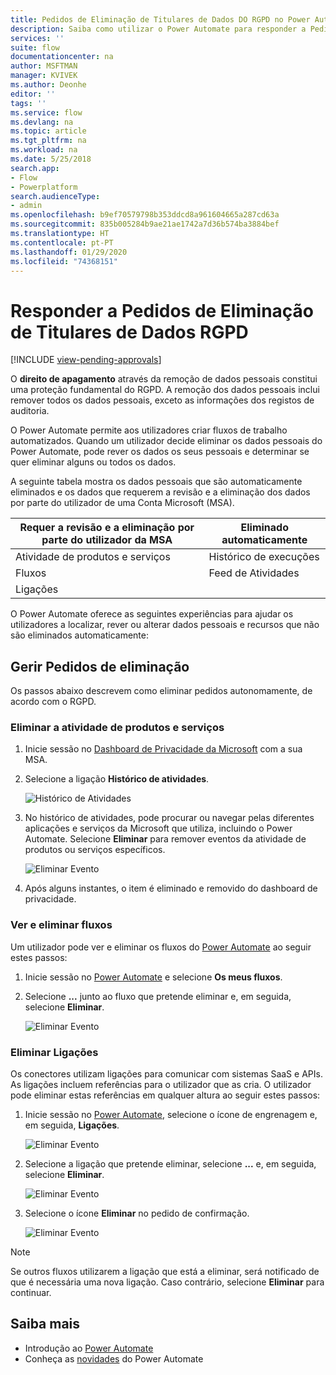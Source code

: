 ```yaml
---
title: Pedidos de Eliminação de Titulares de Dados DO RGPD no Power Automate para Contas Microsoft (MSA) | Microsoft Docs
description: Saiba como utilizar o Power Automate para responder a Pedidos de Eliminação de Titulares de Dados DO RGPD para Contas Microsoft.
services: ''
suite: flow
documentationcenter: na
author: MSFTMAN
manager: KVIVEK
ms.author: Deonhe
editor: ''
tags: ''
ms.service: flow
ms.devlang: na
ms.topic: article
ms.tgt_pltfrm: na
ms.workload: na
ms.date: 5/25/2018
search.app:
- Flow
- Powerplatform
search.audienceType:
- admin
ms.openlocfilehash: b9ef70579798b353ddcd8a961604665a287cd63a
ms.sourcegitcommit: 835b005284b9ae21ae1742a7d36b574ba3884bef
ms.translationtype: HT
ms.contentlocale: pt-PT
ms.lasthandoff: 01/29/2020
ms.locfileid: "74368151"
---
```

# <a name="respond-to-gdpr-data-subject-delete-requests"></a>Responder a Pedidos de Eliminação de Titulares de Dados RGPD
[!INCLUDE [view-pending-approvals](includes/cc-rebrand.md)]

O **direito de apagamento** através da remoção de dados pessoais constitui uma proteção fundamental do RGPD. A remoção dos dados pessoais inclui remover todos os dados pessoais, exceto as informações dos registos de auditoria.

O Power Automate permite aos utilizadores criar fluxos de trabalho automatizados. Quando um utilizador decide eliminar os dados pessoais do Power Automate, pode rever os dados os seus pessoais e determinar se quer eliminar alguns ou todos os dados.

A seguinte tabela mostra os dados pessoais que são automaticamente eliminados e os dados que requerem a revisão e a eliminação dos dados por parte do utilizador de uma Conta Microsoft (MSA).

|Requer a revisão e a eliminação por parte do utilizador da MSA|Eliminado automaticamente|
|------|------|
|Atividade de produtos e serviços|Histórico de execuções|
|Fluxos|Feed de Atividades|
|Ligações||

O Power Automate oferece as seguintes experiências para ajudar os utilizadores a localizar, rever ou alterar dados pessoais e recursos que não são eliminados automaticamente:

## <a name="manage-delete-requests"></a>Gerir Pedidos de eliminação

Os passos abaixo descrevem como eliminar pedidos autonomamente, de acordo com o RGPD.

### <a name="delete-product-and-service-activity"></a>Eliminar a atividade de produtos e serviços

1. Inicie sessão no [Dashboard de Privacidade da Microsoft](https://account.microsoft.com/privacy/) com a sua MSA.
1. Selecione a ligação **Histórico de atividades**.

    ![Histórico de Atividades](./media/gdpr-dsr-export-msa/activityhistory.png)

1. No histórico de atividades, pode procurar ou navegar pelas diferentes aplicações e serviços da Microsoft que utiliza, incluindo o Power Automate. Selecione **Eliminar** para remover eventos da atividade de produtos ou serviços específicos.

    ![Eliminar Evento](./media/gdpr-dsr-delete-msa/deleteevent.png)

1. Após alguns instantes, o item é eliminado e removido do dashboard de privacidade.

### <a name="list-and-delete-flows"></a>Ver e eliminar fluxos

Um utilizador pode ver e eliminar os fluxos do [Power Automate](https://flow.microsoft.com) ao seguir estes passos:

1. Inicie sessão no [Power Automate](https://flow.microsoft.com) e selecione **Os meus fluxos**.

1. Selecione **...** junto ao fluxo que pretende eliminar e, em seguida, selecione **Eliminar**.

    ![Eliminar Evento](./media/gdpr-dsr-delete-msa/deleteflow.png)

### <a name="delete-connections"></a>Eliminar Ligações

Os conectores utilizam ligações para comunicar com sistemas SaaS e APIs. As ligações incluem referências para o utilizador que as cria. O utilizador pode eliminar estas referências em qualquer altura ao seguir estes passos:

1. Inicie sessão no [Power Automate](https://flow.microsoft.com), selecione o ícone de engrenagem e, em seguida, **Ligações**.

    ![Eliminar Evento](./media/gdpr-dsr-delete-msa/deleteconnections.png)

1. Selecione a ligação que pretende eliminar, selecione **...** e, em seguida, selecione **Eliminar**.

    ![Eliminar Evento](./media/gdpr-dsr-delete-msa/delete-connection.png)

1. Selecione o ícone **Eliminar** no pedido de confirmação.

    ![Eliminar Evento](./media/gdpr-dsr-delete-msa/confirmdelete.png)

> [!NOTE]
> Se outros fluxos utilizarem a ligação que está a eliminar, será notificado de que é necessária uma nova ligação. Caso contrário, selecione **Eliminar** para continuar.
>
>

## <a name="learn-more"></a>Saiba mais

* Introdução ao [Power Automate](getting-started.md)
* Conheça as [novidades](release-notes.md) do Power Automate
